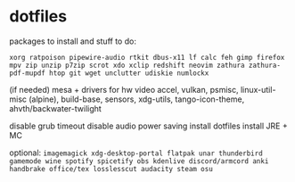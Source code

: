 # dotfiles

packages to install and stuff to do:

`xorg ratpoison pipewire-audio rtkit dbus-x11 lf calc feh gimp firefox mpv zip unzip p7zip scrot xdo xclip redshift neovim zathura zathura-pdf-mupdf htop git wget unclutter udiskie numlockx`

(if needed) mesa + drivers for hw video accel, vulkan, psmisc, linux-util-misc (alpine), build-base, sensors, xdg-utils, tango-icon-theme, ahvth/backwater-twilight

disable grub timeout
disable audio power saving
install dotfiles
install JRE + MC

optional: `imagemagick xdg-desktop-portal flatpak unar thunderbird gamemode wine spotify spicetify obs kdenlive discord/armcord anki handbrake office/tex losslesscut audacity steam osu`
